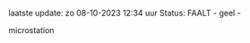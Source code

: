 laatste update: 
zo 08-10-2023 12:34   uur 
Status: FAALT - geel - 
<div class="service Y">microstation</div>